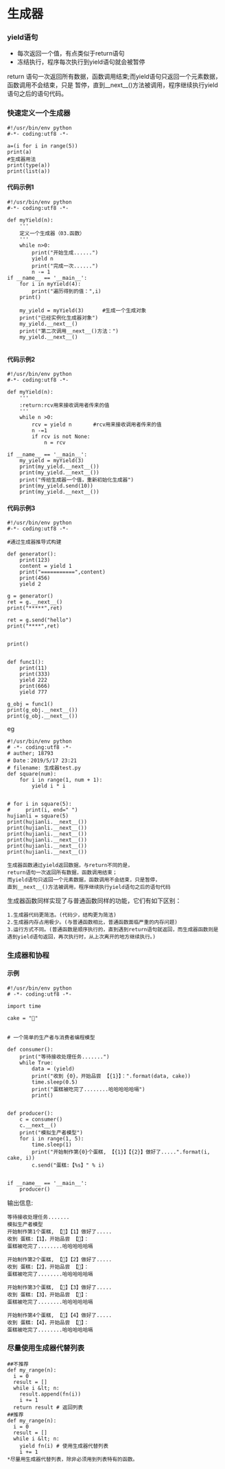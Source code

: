 # 生成器

### yield语句
* 每次返回一个值，有点类似于return语句
* 冻结执行，程序每次执行到yield语句就会被暂停

return 语句一次返回所有数据，函数调用结束;而yield语句只返回一个元素数据，函数调用不会结束，只是
暂停，直到__next__()方法被调用，程序继续执行yield语句之后的语句代码。


### 快速定义一个生成器
```
#!/usr/bin/env python
#-*- coding:utf8 -*-

a=(i for i in range(5))
print(a)
#生成器用法
print(type(a))
print(list(a))
```

#### 代码示例1
```
#!/usr/bin/env python
#-*- coding:utf8 -*-

def myYield(n):
    '''
    定义一个生成器（03.函数）
    '''
    while n>0:
        print("开始生成......")
        yield n
        print("完成一次......")
        n -= 1
if __name__ == '__main__':
    for i in myYield(4):
        print("遍历得到的值：",i)
    print()

    my_yield = myYield(3)      #生成一个生成对象
    print("已经实例化生成器对象")
    my_yield.__next__()
    print("第二次调用__next__()方法：")
    my_yield.__next__()


```

#### 代码示例2
```
#!/usr/bin/env python
#-*- coding:utf8 -*-

def myYield(n):
    '''
    :return:rcv用来接收调用者传来的值
    '''
    while n >0:
        rcv = yield n       #rcv用来接收调用者传来的值
        n -=1
        if rcv is not None:
            n = rcv

if __name__ == '__main__':
    my_yield = myYield(3)
    print(my_yield.__next__())
    print(my_yield.__next__())
    print("传给生成器一个值，重新初始化生成器")
    print(my_yield.send(10))
    print(my_yield.__next__())

```
#### 代码示例3
```
#!/usr/bin/env python
#-*- coding:utf8 -*-

#通过生成器推导式构建

def generator():
    print(123)
    content = yield 1
    print("===========",content)
    print(456)
    yield 2

g = generator()
ret = g.__next__()
print("*****",ret)

ret = g.send("hello")
print("****",ret)


print()


def func1():
    print(11)
    print(333)
    yield 222
    print(666)
    yield 777

g_obj = func1()
print(g_obj.__next__())
print(g_obj.__next__())
```

eg

``` 
#!/usr/bin/env python
# -*- coding:utf8 -*-
# auther; 18793
# Date：2019/5/17 23:21
# filename: 生成器test.py
def square(num):
    for i in range(1, num + 1):
        yield i * i


# for i in square(5):
#     print(i, end=" ")
hujianli = square(5)
print(hujianli.__next__())
print(hujianli.__next__())
print(hujianli.__next__())
print(hujianli.__next__())
print(hujianli.__next__())
print(hujianli.__next__())
```

    生成器函数通过yield返回数据，与return不同的是，
    return语句一次返回所有数据，函数调用结束；
    而yield语句只返回一个元素数据，函数调用不会结束，只是暂停，
    直到__next__()方法被调用，程序继续执行yield语句之后的语句代码

生成器函数同样实现了与普通函数同样的功能，它们有如下区别：
    
    1.生成器代码更简洁。(代码少，结构更为简洁)
    2.生成器内存占用极少。(与普通函数相比，普通函数面临严重的内存问题)
    3.运行方式不同。(普通函数是顺序执行的，直到遇到return语句就返回，而生成器函数则是遇到yield语句返回，再次执行时，从上次离开的地方继续执行。)


### 生成器和协程
#### 示例
```
#!/usr/bin/env python
# -*- coding:utf8 -*-

import time

cake = "🍰"


# 一个简单的生产者与消费者编程模型

def consumer():
    print("等待接收处理任务.......")
    while True:
        data = (yield)
        print("收到 {0}，开始品尝 【{1}】：".format(data, cake))
        time.sleep(0.5)
        print("蛋糕被吃完了........哈哈哈哈哈嗝")
        print()


def producer():
    c = consumer()
    c.__next__()
    print("模拟生产者模型")
    for i in range(1, 5):
        time.sleep(1)
        print("开始制作第{0}个蛋糕, 【{1}】【{2}】做好了.....".format(i, cake, i))
        c.send("蛋糕:【%s】" % i)


if __name__ == '__main__':
    producer()

```

输出信息:
``` 
等待接收处理任务.......
模拟生产者模型
开始制作第1个蛋糕, 【🍰】【1】做好了.....
收到 蛋糕:【1】，开始品尝 【🍰】：
蛋糕被吃完了........哈哈哈哈哈嗝

开始制作第2个蛋糕, 【🍰】【2】做好了.....
收到 蛋糕:【2】，开始品尝 【🍰】：
蛋糕被吃完了........哈哈哈哈哈嗝

开始制作第3个蛋糕, 【🍰】【3】做好了.....
收到 蛋糕:【3】，开始品尝 【🍰】：
蛋糕被吃完了........哈哈哈哈哈嗝

开始制作第4个蛋糕, 【🍰】【4】做好了.....
收到 蛋糕:【4】，开始品尝 【🍰】：
蛋糕被吃完了........哈哈哈哈哈嗝

```


### 尽量使用生成器代替列表
``` 
##不推荐
def my_range(n):
  i = 0
  result = []
  while i &lt; n:
    result.append(fn(i))
    i += 1
  return result # 返回列表
##推荐
def my_range(n):
  i = 0
  result = []
  while i &lt; n:
    yield fn(i) # 使用生成器代替列表
    i += 1
*尽量用生成器代替列表，除非必须用到列表特有的函数。
```

